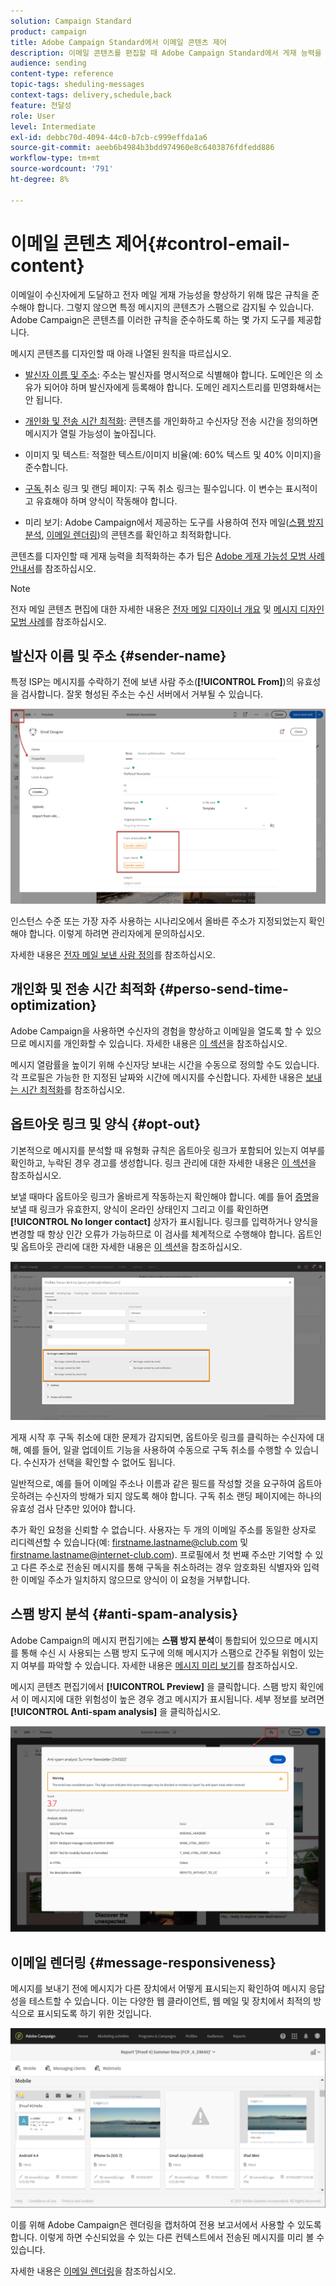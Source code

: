 ```yaml
---
solution: Campaign Standard
product: campaign
title: Adobe Campaign Standard에서 이메일 콘텐츠 제어
description: 이메일 콘텐츠를 편집할 때 Adobe Campaign Standard에서 게재 능력을 향상시키는 방법을 알아봅니다.
audience: sending
content-type: reference
topic-tags: sheduling-messages
context-tags: delivery,schedule,back
feature: 전달성
role: User
level: Intermediate
exl-id: debbc70d-4094-44c0-b7cb-c999effda1a6
source-git-commit: aeeb6b4984b3bdd974960e8c6403876fdfedd886
workflow-type: tm+mt
source-wordcount: '791'
ht-degree: 8%

---
```


# 이메일 콘텐츠 제어{#control-email-content}

<!--TO KEEP because specific to Campaign-->

이메일이 수신자에게 도달하고 전자 메일 게재 가능성을 향상하기 위해 많은 규칙을 준수해야 합니다. 그렇지 않으면 특정 메시지의 콘텐츠가 스팸으로 감지될 수 있습니다. Adobe Campaign은 콘텐츠를 이러한 규칙을 준수하도록 하는 몇 가지 도구를 제공합니다.

메시지 콘텐츠를 디자인할 때 아래 나열된 원칙을 따르십시오.

* [발신자 이름 및 주소](#sender-name): 주소는 발신자를 명시적으로 식별해야 합니다. 도메인은 의 소유가 되어야 하며 발신자에게 등록해야 합니다. 도메인 레지스트리를 민영화해서는 안 됩니다.

   <!--**Subject**: Avoid excessive capitalization and punctuation, and words that are frequently used by spammers ("Win", "Free", etc.).-->
* [개인화 및 전송 시간 최적화](#perso-send-time-optimization): 콘텐츠를 개인화하고 수신자당 전송 시간을 정의하면 메시지가 열릴 가능성이 높아집니다.
* 이미지 및 텍스트: 적절한 텍스트/이미지 비율(예: 60% 텍스트 및 40% 이미지)을 준수합니다.
* [구독 ](#opt-out) 취소 링크 및 랜딩 페이지: 구독 취소 링크는 필수입니다. 이 변수는 표시적이고 유효해야 하며 양식이 작동해야 합니다.
* 미리 보기: Adobe Campaign에서 제공하는 도구를 사용하여 전자 메일([스팸 방지 분석](#anti-spam-analysis), [이메일 렌더링](#message-responsiveness))의 콘텐츠를 확인하고 최적화합니다.

콘텐츠를 디자인할 때 게재 능력을 최적화하는 추가 팁은 [Adobe 게재 가능성 모범 사례 안내서](https://experienceleague.adobe.com/docs/deliverability-learn/deliverability-best-practice-guide/content-best-practices-for-optimal-delivery.html)를 참조하십시오.

>[!NOTE]
>
>전자 메일 콘텐츠 편집에 대한 자세한 내용은 [전자 메일 디자이너 개요](../../designing/using/designing-content-in-adobe-campaign.md) 및 [메시지 디자인 모범 사례](../../designing/using/designing-content-in-adobe-campaign.md#content-design-best-practices)를 참조하십시오.

## 발신자 이름 및 주소 {#sender-name}

특정 ISP는 메시지를 수락하기 전에 보낸 사람 주소(**[!UICONTROL From]**)의 유효성을 검사합니다. 잘못 형성된 주소는 수신 서버에서 거부될 수 있습니다.

![](assets/delivery_content_edition16.png)

인스턴스 수준 또는 가장 자주 사용하는 시나리오에서 올바른 주소가 지정되었는지 확인해야 합니다. 이렇게 하려면 관리자에게 문의하십시오.

자세한 내용은 [전자 메일 보낸 사람 정의](../../designing/using/subject-line.md#email-sender)를 참조하십시오.

## 개인화 및 전송 시간 최적화 {#perso-send-time-optimization}

Adobe Campaign을 사용하면 수신자의 경험을 향상하고 이메일을 열도록 할 수 있으므로 메시지를 개인화할 수 있습니다. 자세한 내용은 [이 섹션](../../designing/using/personalization.md)을 참조하십시오.

메시지 열람률을 높이기 위해 수신자당 보내는 시간을 수동으로 정의할 수도 있습니다. 각 프로필은 가능한 한 지정된 날짜와 시간에 메시지를 수신합니다. 자세한 내용은 [보내는 시간 최적화](../../sending/using/optimizing-the-sending-time.md)를 참조하십시오.

## 옵트아웃 링크 및 양식 {#opt-out}

기본적으로 메시지를 분석할 때 유형화 규칙은 옵트아웃 링크가 포함되어 있는지 여부를 확인하고, 누락된 경우 경고를 생성합니다. 링크 관리에 대한 자세한 내용은 [이 섹션](../../designing/using/links.md)을 참조하십시오.

보낼 때마다 옵트아웃 링크가 올바르게 작동하는지 확인해야 합니다. 예를 들어 [증명](../../sending/using/sending-proofs.md)을 보낼 때 링크가 유효한지, 양식이 온라인 상태인지 그리고 이를 확인하면 **[!UICONTROL No longer contact]** 상자가 표시됩니다. 링크를 입력하거나 양식을 변경할 때 항상 인간 오류가 가능하므로 이 검사를 체계적으로 수행해야 합니다. 옵트인 및 옵트아웃 관리에 대한 자세한 내용은 [이 섹션](../../audiences/using/managing-opt-in-and-opt-out-in-campaign.md)을 참조하십시오.

![](assets/optin_landingpage_3.png)

게재 시작 후 구독 취소에 대한 문제가 감지되면, 옵트아웃 링크를 클릭하는 수신자에 대해, 예를 들어, 일괄 업데이트 기능을 사용하여 수동으로 구독 취소를 수행할 수 있습니다. 수신자가 선택을 확인할 수 없어도 됩니다.

일반적으로, 예를 들어 이메일 주소나 이름과 같은 필드를 작성할 것을 요구하여 옵트아웃하려는 수신자의 방해가 되지 않도록 해야 합니다. 구독 취소 랜딩 페이지에는 하나의 유효성 검사 단추만 있어야 합니다.

추가 확인 요청을 신뢰할 수 없습니다. 사용자는 두 개의 이메일 주소를 동일한 상자로 리디렉션할 수 있습니다(예: firstname.lastname@club.com 및 firstname.lastname@internet-club.com). 프로필에서 첫 번째 주소만 기억할 수 있고 다른 주소로 전송된 메시지를 통해 구독을 취소하려는 경우 암호화된 식별자와 입력한 이메일 주소가 일치하지 않으므로 양식이 이 요청을 거부합니다.

## 스팸 방지 분석 {#anti-spam-analysis}

Adobe Campaign의 메시지 편집기에는 **스팸 방지 분석**&#x200B;이 통합되어 있으므로 메시지를 통해 수신 시 사용되는 스팸 방지 도구에 의해 메시지가 스팸으로 간주될 위험이 있는지 여부를 파악할 수 있습니다. 자세한 내용은 [메시지 미리 보기](../../sending/using/previewing-messages.md)를 참조하십시오.

메시지 콘텐츠 편집기에서 **[!UICONTROL Preview]** 을 클릭합니다. 스팸 방지 확인에서 이 메시지에 대한 위험성이 높은 경우 경고 메시지가 표시됩니다. 세부 정보를 보려면 **[!UICONTROL Anti-spam analysis]** 을 클릭하십시오.

![](assets/sending_anti-spam_analysis.png)

## 이메일 렌더링 {#message-responsiveness}

메시지를 보내기 전에 메시지가 다른 장치에서 어떻게 표시되는지 확인하여 메시지 응답성을 테스트할 수 있습니다. 이는 다양한 웹 클라이언트, 웹 메일 및 장치에서 최적의 방식으로 표시되도록 하기 위한 것입니다.

![](assets/inbox_rendering_report_3.png)

이를 위해 Adobe Campaign은 렌더링을 캡처하여 전용 보고서에서 사용할 수 있도록 합니다. 이렇게 하면 수신되었을 수 있는 다른 컨텍스트에서 전송된 메시지를 미리 볼 수 있습니다.

자세한 내용은 [이메일 렌더링](../../sending/using/email-rendering.md)을 참조하십시오.
